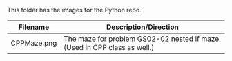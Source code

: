 This folder has the images for the Python repo.

Filename | Description/Direction
-------- | ---------------------
CPPMaze.png | The maze for problem GS02-02 nested if maze.  (Used in CPP class as well.)
